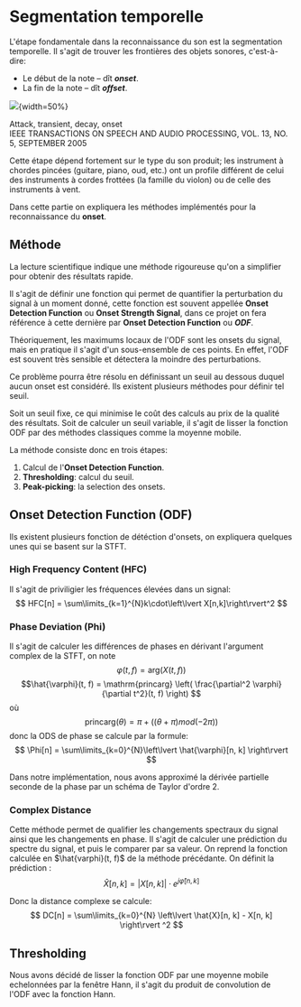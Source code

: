 # Segmentation temporelle
L'étape fondamentale dans la reconnaissance du son est la segmentation temporelle.
Il s'agit de trouver les frontières des objets sonores, c'est-à-dire:

+ Le début de la note – dît **_onset_**.
+ La fin de la note – dît **_offset_**.

![](img/onset.png){width=50%}
<p class=caption>
    Attack, transient, decay, onset</br>
    IEEE TRANSACTIONS ON SPEECH AND AUDIO PROCESSING, VOL. 13, NO. 5, SEPTEMBER 2005
</p>

Cette étape dépend fortement sur le type du son produit; les instrument
à chordes pincées (guitare, piano, oud, etc.) ont un profile différent de celui
des instruments à cordes frottées (la famille du violon) ou de celle des instruments à vent.

Dans cette partie on expliquera les méthodes implémentés pour la reconnaissance du **onset**.

## Méthode
La lecture scientifique indique une méthode rigoureuse qu'on a simplifier pour
obtenir des résultats rapide.

Il s'agit de définir une fonction qui permet de quantifier la perturbation du signal
à un moment donné, cette fonction est souvent appellée **Onset Detection Function**
ou **Onset Strength Signal**, dans ce projet on fera référence à cette dernière
par **Onset Detection Function** ou **_ODF_**.

Théoriquement, les maximums locaux de l'ODF sont les onsets du signal,
mais en pratique il s'agit d'un sous-ensemble de ces points.
En effet, l'ODF est souvent très sensible et détectera la moindre des perturbations.

Ce problème pourra être résolu en définissant un seuil au dessous duquel
aucun onset est considéré. Ils existent plusieurs méthodes pour définir tel seuil.

Soit un seuil fixe, ce qui minimise le coût des calculs au prix de la qualité des résultats.
Soit de calculer un seuil variable, il s'agit de lisser la fonction ODF par des méthodes
classiques comme la moyenne mobile.

La méthode consiste donc en trois étapes:

1. Calcul de l'**Onset Detection Function**.
2. **Thresholding**: calcul du seuil.
3. **Peak-picking**: la selection des onsets.

## Onset Detection Function (ODF)
Ils existent plusieurs fonction de détéction d'onsets, on expliquera
quelques unes qui se basent sur la STFT.

### High Frequency Content (HFC)
Il s'agit de priviligier les fréquences élevées dans un signal:
$$ HFC[n] = \sum\limits_{k=1}^{N}k\cdot\left\lvert X[n,k]\right\rvert^2 $$

### Phase Deviation (Phi)
Il s'agit de calculer les différences de phases en dérivant l'argument complex
de la STFT, on note
$$ \varphi(t, f) = \mathrm{arg}(X(t, f)) $$
$$\hat{\varphi}(t, f) = \mathrm{princarg}
\left( \frac{\partial^2 \varphi}{\partial t^2}(t, f)  \right) $$
où
$$ \mathrm{princarg}(\theta) = \pi + ((\theta + \pi) mod (-2\pi)) $$
donc la ODS de phase se calcule par la formule:
$$ \Phi[n] = \sum\limits_{k=0}^{N}\left\lvert \hat{\varphi}[n, k] \right\rvert $$

Dans notre implémentation, nous avons approximé la dérivée partielle seconde
de la phase par un schéma de Taylor d'ordre 2.

### Complex Distance
Cette méthode permet de qualifier les changements spectraux du signal
ainsi que les changements en phase. Il s'agit de calculer une prédiction
du spectre du signal, et puis le comparer par sa valeur.
On reprend la fonction calculée en $\hat{varphi}(t, f)$ de la méthode précédante.
On définit la prédiction :
$$ \hat{X}[n, k] = \left\lvert X[n, k] \right\rvert \cdot e^{j\hat{\varphi}[n, k]} $$

Donc la distance complexe se calcule:
$$ DC[n] = \sum\limits_{k=0}^{N} \left\lvert  \hat{X}[n, k] - X[n, k] \right\rvert ^2 $$ 


## Thresholding
Nous avons décidé de lisser la fonction ODF par une moyenne mobile echelonnées
par la fenêtre Hann, il s'agit du produit de convolution de l'ODF avec la fonction Hann.